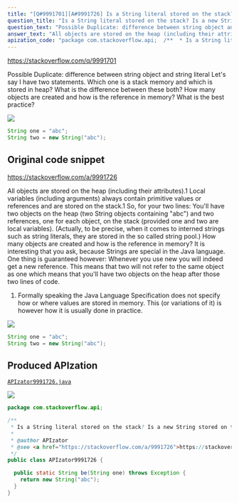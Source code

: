 ```yaml
---
title: "[Q#9991701][A#9991726] Is a String literal stored on the stack? Is a new String stored on the stack?"
question_title: "Is a String literal stored on the stack? Is a new String stored on the stack?"
question_text: "Possible Duplicate: difference between string object and string literal Let's say I have two statements. Which one is a stack memory and which is stored in heap? What is the difference between these both? How many objects are created and how is the reference in memory? What is the best practice?"
answer_text: "All objects are stored on the heap (including their attributes).1 Local variables (including arguments) always contain primitive values or references and are stored on the stack.1 So, for your two lines: You'll have two objects on the heap (two String objects containing \"abc\") and two references, one for each object, on the stack (provided one and two are local variables). (Actually, to be precise, when it comes to interned strings such as string literals, they are stored in the so called string pool.) How many objects are created and how is the reference in memory? It is interesting that you ask, because Strings are special in the Java language. One thing is guaranteed however: Whenever you use new you will indeed get a new reference. This means that two will not refer to the same object as one which means that you'll have two objects on the heap after those two lines of code. 1) Formally speaking the Java Language Specification does not specify how or where values are stored in memory. This (or variations of it) is however how it is usually done in practice."
apization_code: "package com.stackoverflow.api;  /**  * Is a String literal stored on the stack? Is a new String stored on the stack?  *  * @author APIzator  * @see <a href=\"https://stackoverflow.com/a/9991726\">https://stackoverflow.com/a/9991726</a>  */ public class APIzator9991726 {    public static String be(String one) throws Exception {     return new String(\"abc\");   } }"
---
```


https://stackoverflow.com/q/9991701

Possible Duplicate:
difference between string object and string literal
Let&#x27;s say I have two statements.
Which one is a stack memory and which is stored in heap?
What is the difference between these both?
How many objects are created and how is the reference in memory?
What is the best practice?


<div class="code-logo"><img src="/stackoverflow.png" /></div>

```java
String one = "abc";
String two = new String("abc");
```


## Original code snippet

https://stackoverflow.com/a/9991726

All objects are stored on the heap (including their attributes).1
Local variables (including arguments) always contain primitive values or references and are stored on the stack.1
So, for your two lines:
You&#x27;ll have two objects on the heap (two String objects containing &quot;abc&quot;) and two references, one for each object, on the stack (provided one and two are local variables).
(Actually, to be precise, when it comes to interned strings such as string literals, they are stored in the so called string pool.)
How many objects are created and how is the reference in memory?
It is interesting that you ask, because Strings are special in the Java language.
One thing is guaranteed however: Whenever you use new you will indeed get a new reference. This means that two will not refer to the same object as one which means that you&#x27;ll have two objects on the heap after those two lines of code.
1) Formally speaking the Java Language Specification does not specify how or where values are stored in memory. This (or variations of it) is however how it is usually done in practice.

<div class="code-logo"><img src="/stackoverflow.png" /></div>

```java
String one = "abc";
String two = new String("abc");
```

## Produced APIzation

[`APIzator9991726.java`](https://github.com/blind-papers/apization-temp-data/raw/main/search/APIzator9991726.java)

<div class="code-logo"><img src="/apizator.png" /></div>

```java
package com.stackoverflow.api;

/**
 * Is a String literal stored on the stack? Is a new String stored on the stack?
 *
 * @author APIzator
 * @see <a href="https://stackoverflow.com/a/9991726">https://stackoverflow.com/a/9991726</a>
 */
public class APIzator9991726 {

  public static String be(String one) throws Exception {
    return new String("abc");
  }
}

```